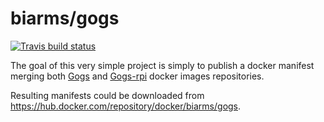 # biarms/gogs

[![Travis build status](https://api.travis-ci.org/biarms/gogs.svg?branch=master)](https://travis-ci.org/biarms/gogs)

The goal of this very simple project is simply to publish a docker manifest merging both [Gogs](https://hub.docker.com/r/gogs/gogs/) and [Gogs-rpi](https://hub.docker.com/r/gogs/gogs-rpi) docker images repositories.

Resulting manifests could be downloaded from https://hub.docker.com/repository/docker/biarms/gogs.
 

